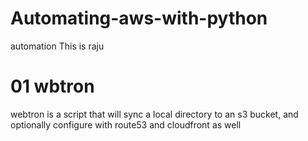 # Automating-aws-with-python
automation
This is raju 

# 01 wbtron 
webtron is a script that will sync a local directory to an s3 bucket, and optionally configure with route53 and cloudfront as well 
